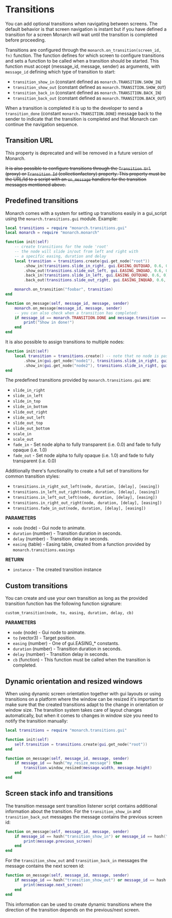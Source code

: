 # Transitions
You can add optional transitions when navigating between screens. The default behavior is that screen navigation is instant but if you have defined a transition for a screen Monarch will wait until the transition is completed before proceeding.

Transitions are configured through the `monarch.on_transition(screen_id, fn)` function. The function defines for which screen to configure transitions and sets a function to be called when a transition should be started. This function must accept (message_id, message, sender) as arguments, with `message_id` defining which type of transition to start:

* `transition_show_in` (constant defined as `monarch.TRANSITION.SHOW_IN`)
* `transition_show_out` (constant defined as `monarch.TRANSITION.SHOW_OUT`)
* `transition_back_in` (constant defined as `monarch.TRANSITION.BACK_IN`)
* `transition_back_out` (constant defined as `monarch.TRANSITION.BACK_OUT`)

When a transition is completed it is up to the developer to send a `transition_done` (constant `monarch.TRANSITION.DONE`) message back to the sender to indicate that the transition is completed and that Monarch can continue the navigation sequence.

## Transition URL
This property is deprecated and will be removed in a future version of Monarch.

~~It is also possible to configure transitions through the `Transition Url` (proxy) or `Transition Id` (collectionfactory) property. This property must be the URL/Id to a script with an `on_message` handlers for the transition messages mentioned above.~~


## Predefined transitions
Monarch comes with a system for setting up transitions easily in a gui_script using the `monarch.transitions.gui` module. Example:

```lua
local transitions = require "monarch.transitions.gui"
local monarch = require "monarch.monarch"

function init(self)
	-- create transitions for the node 'root'
	-- the node will slide in/out from left and right with
	-- a specific easing, duration and delay
	local transition = transitions.create(gui.get_node("root"))
		.show_in(transitions.slide_in_right, gui.EASING_OUTQUAD, 0.6, 0)
		.show_out(transitions.slide_out_left, gui.EASING_INQUAD, 0.6, 0)
		.back_in(transitions.slide_in_left, gui.EASING_OUTQUAD, 0.6, 0)
		.back_out(transitions.slide_out_right, gui.EASING_INQUAD, 0.6, 0)

	monarch.on_transition("foobar", transition)
end

function on_message(self, message_id, message, sender)
	monarch.on_message(message_id, message, sender)
	-- you can also check when a transition has completed:
	if message_id == monarch.TRANSITION.DONE and message.transition == monarch.TRANSITION.SHOW_IN then
		print("Show in done!")
	end
end
```

It is also possible to assign transitions to multiple nodes:

```lua
function init(self)
	local transition = transitions.create() -- note that no node is passed to transition.create()!
		.show_in(gui.get_node("node1"), transitions.slide_in_right, gui.EASING_OUTQUAD, 0.6, 0)
		.show_in(gui.get_node("node2"), transitions.slide_in_right, gui.EASING_OUTQUAD, 0.6, 0)
end
```

The predefined transitions provided by `monarch.transitions.gui` are:

* `slide_in_right`
* `slide_in_left`
* `slide_in_top`
* `slide_in_bottom`
* `slide_out_right`
* `slide_out_left`
* `slide_out_top`
* `slide_out_bottom`
* `scale_in`
* `scale_out`
* `fade_in` - Set node alpha to fully transparent (i.e. 0.0) and fade to fully opaque (i.e. 1.0)
* `fade_out` - Set node alpha to fully opaque (i.e. 1.0) and fade to fully transparent (i.e. 0.0)

Additionally there's functionality to create a full set of transitions for common transition styles:

* `transitions.in_right_out_left(node, duration, [delay], [easing])`
* `transitions.in_left_out_right(node, duration, [delay], [easing])`
* `transitions.in_left_out_left(node, duration, [delay], [easing])`
* `transitions.in_right_out_right(node, duration, [delay], [easing])`
* `transitions.fade_in_out(node, duration, [delay], [easing])`

**PARAMETERS**
* `node` (node) - Gui node to animate.
* `duration` (number) - Transition duration in seconds.
* `delay` (number) - Transition delay in seconds.
* `easing` (table) - Easing table, created from a function provided by `monarch.transitions.easings`

**RETURN**
* `instance` - The created transition instance


## Custom transitions
You can create and use your own transition as long as the provided transition function has the following function signature:

	custom_transition(node, to, easing, duration, delay, cb)

**PARAMETERS**
* `node` (node) - Gui node to animate.
* `to` (vector3) - Target position.
* `easing` (number) - One of gui.EASING_* constants.
* `duration` (number) - Transition duration in seconds.
* `delay` (number) - Transition delay in seconds.
* `cb` (function) - This function must be called when the transition is completed.


## Dynamic orientation and resized windows
When using dynamic screen orientation together with gui layouts or using transitions on a platform where the window can be resized it's important to make sure that the created transitions adapt to the change in orientation or window size. The transition system takes care of layout changes automatically, but when it comes to changes in window size you need to notify the transition manually:

```lua
local transitions = require "monarch.transitions.gui"

function init(self)
	self.transition = transitions.create(gui.get_node("root"))
end

function on_message(self, message_id, message, sender)
	if message_id == hash("my_resize_message") then
		transition.window_resized(message.width, message.height)
	end
end
```

## Screen stack info and transitions
The transition message sent transition listener script contains additional information about the transition. For the `transition_show_in` and `transition_back_out` messages the message contains the previous screen id:

```lua
function on_message(self, message_id, message, sender)
	if message_id == hash("transition_show_in") or message_id == hash("transition_back_out") then
		print(message.previous_screen)
	end
end
```

For the `transition_show_out` and `transition_back_in` messages the message contains the next screen id:

```lua
function on_message(self, message_id, message, sender)
	if message_id == hash("transition_show_out") or message_id == hash("transition_back_in") then
		print(message.next_screen)
	end
end
```

This information can be used to create dynamic transitions where the direction of the transition depends on the previous/next screen.
